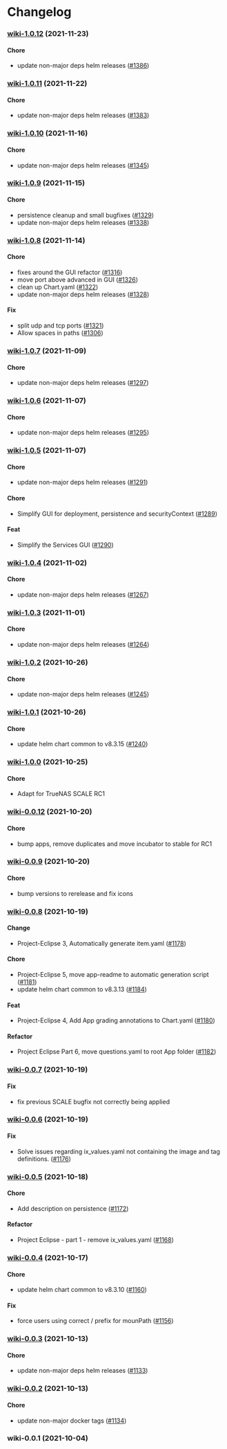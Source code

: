 # Changelog<br>


<a name="wiki-1.0.12"></a>
### [wiki-1.0.12](https://github.com/truecharts/apps/compare/wiki-1.0.11...wiki-1.0.12) (2021-11-23)

#### Chore

* update non-major deps helm releases ([#1386](https://github.com/truecharts/apps/issues/1386))



<a name="wiki-1.0.11"></a>
### [wiki-1.0.11](https://github.com/truecharts/apps/compare/wiki-1.0.10...wiki-1.0.11) (2021-11-22)

#### Chore

* update non-major deps helm releases ([#1383](https://github.com/truecharts/apps/issues/1383))



<a name="wiki-1.0.10"></a>
### [wiki-1.0.10](https://github.com/truecharts/apps/compare/wikijs-4.0.0...wiki-1.0.10) (2021-11-16)

#### Chore

* update non-major deps helm releases ([#1345](https://github.com/truecharts/apps/issues/1345))



<a name="wiki-1.0.9"></a>
### [wiki-1.0.9](https://github.com/truecharts/apps/compare/wiki-1.0.8...wiki-1.0.9) (2021-11-15)

#### Chore

* persistence cleanup and small bugfixes ([#1329](https://github.com/truecharts/apps/issues/1329))
* update non-major deps helm releases ([#1338](https://github.com/truecharts/apps/issues/1338))



<a name="wiki-1.0.8"></a>
### [wiki-1.0.8](https://github.com/truecharts/apps/compare/wiki-1.0.7...wiki-1.0.8) (2021-11-14)

#### Chore

* fixes around the GUI refactor ([#1316](https://github.com/truecharts/apps/issues/1316))
* move port above advanced in GUI ([#1326](https://github.com/truecharts/apps/issues/1326))
* clean up Chart.yaml ([#1322](https://github.com/truecharts/apps/issues/1322))
* update non-major deps helm releases ([#1328](https://github.com/truecharts/apps/issues/1328))

#### Fix

* split udp and tcp ports ([#1321](https://github.com/truecharts/apps/issues/1321))
* Allow spaces in paths ([#1306](https://github.com/truecharts/apps/issues/1306))



<a name="wiki-1.0.7"></a>
### [wiki-1.0.7](https://github.com/truecharts/apps/compare/wiki-1.0.6...wiki-1.0.7) (2021-11-09)

#### Chore

* update non-major deps helm releases ([#1297](https://github.com/truecharts/apps/issues/1297))



<a name="wiki-1.0.6"></a>
### [wiki-1.0.6](https://github.com/truecharts/apps/compare/wiki-1.0.5...wiki-1.0.6) (2021-11-07)

#### Chore

* update non-major deps helm releases ([#1295](https://github.com/truecharts/apps/issues/1295))



<a name="wiki-1.0.5"></a>
### [wiki-1.0.5](https://github.com/truecharts/apps/compare/wiki-1.0.4...wiki-1.0.5) (2021-11-07)

#### Chore

* update non-major deps helm releases ([#1291](https://github.com/truecharts/apps/issues/1291))

#### Chore

* Simplify GUI for deployment, persistence and securityContext ([#1289](https://github.com/truecharts/apps/issues/1289))

#### Feat

* Simplify the Services GUI ([#1290](https://github.com/truecharts/apps/issues/1290))



<a name="wiki-1.0.4"></a>
### [wiki-1.0.4](https://github.com/truecharts/apps/compare/wiki-1.0.3...wiki-1.0.4) (2021-11-02)

#### Chore

* update non-major deps helm releases ([#1267](https://github.com/truecharts/apps/issues/1267))



<a name="wiki-1.0.3"></a>
### [wiki-1.0.3](https://github.com/truecharts/apps/compare/wikijs-3.0.3...wiki-1.0.3) (2021-11-01)

#### Chore

* update non-major deps helm releases ([#1264](https://github.com/truecharts/apps/issues/1264))



<a name="wiki-1.0.2"></a>
### [wiki-1.0.2](https://github.com/truecharts/apps/compare/wiki-1.0.1...wiki-1.0.2) (2021-10-26)

#### Chore

* update non-major deps helm releases ([#1245](https://github.com/truecharts/apps/issues/1245))



<a name="wiki-1.0.1"></a>
### [wiki-1.0.1](https://github.com/truecharts/apps/compare/wikijs-3.0.0...wiki-1.0.1) (2021-10-26)

#### Chore

* update helm chart common to v8.3.15 ([#1240](https://github.com/truecharts/apps/issues/1240))



<a name="wiki-1.0.0"></a>
### [wiki-1.0.0](https://github.com/truecharts/apps/compare/wiki-0.0.12...wiki-1.0.0) (2021-10-25)

#### Chore

* Adapt for TrueNAS SCALE RC1



<a name="wiki-0.0.12"></a>
### [wiki-0.0.12](https://github.com/truecharts/apps/compare/wikijs-1.0.0...wiki-0.0.12) (2021-10-20)

#### Chore

* bump apps, remove duplicates and move incubator to stable for RC1



<a name="wiki-0.0.9"></a>
### [wiki-0.0.9](https://github.com/truecharts/apps/compare/wikijs-0.0.3...wiki-0.0.9) (2021-10-20)

#### Chore

* bump versions to rerelease and fix icons



<a name="wiki-0.0.8"></a>
### [wiki-0.0.8](https://github.com/truecharts/apps/compare/wikijs-0.0.2...wiki-0.0.8) (2021-10-19)

#### Change

* Project-Eclipse 3, Automatically generate item.yaml ([#1178](https://github.com/truecharts/apps/issues/1178))

#### Chore

* Project-Eclipse 5, move app-readme to automatic generation script ([#1181](https://github.com/truecharts/apps/issues/1181))
* update helm chart common to v8.3.13 ([#1184](https://github.com/truecharts/apps/issues/1184))

#### Feat

* Project-Eclipse 4, Add App grading annotations to Chart.yaml ([#1180](https://github.com/truecharts/apps/issues/1180))

#### Refactor

* Project Eclipse Part 6, move questions.yaml to root App folder ([#1182](https://github.com/truecharts/apps/issues/1182))



<a name="wiki-0.0.7"></a>
### [wiki-0.0.7](https://github.com/truecharts/apps/compare/wiki-0.0.6...wiki-0.0.7) (2021-10-19)

#### Fix

* fix previous SCALE bugfix not correctly being applied



<a name="wiki-0.0.6"></a>
### [wiki-0.0.6](https://github.com/truecharts/apps/compare/wiki-0.0.5...wiki-0.0.6) (2021-10-19)

#### Fix

* Solve issues regarding ix_values.yaml not containing the image and tag definitions. ([#1176](https://github.com/truecharts/apps/issues/1176))



<a name="wiki-0.0.5"></a>
### [wiki-0.0.5](https://github.com/truecharts/apps/compare/wiki-0.0.4...wiki-0.0.5) (2021-10-18)

#### Chore

* Add description on persistence ([#1172](https://github.com/truecharts/apps/issues/1172))

#### Refactor

* Project Eclipse - part 1 - remove ix_values.yaml ([#1168](https://github.com/truecharts/apps/issues/1168))



<a name="wiki-0.0.4"></a>
### [wiki-0.0.4](https://github.com/truecharts/apps/compare/wiki-0.0.3...wiki-0.0.4) (2021-10-17)

#### Chore

* update helm chart common to v8.3.10 ([#1160](https://github.com/truecharts/apps/issues/1160))

#### Fix

* force users using correct / prefix for mounPath ([#1156](https://github.com/truecharts/apps/issues/1156))



<a name="wiki-0.0.3"></a>
### [wiki-0.0.3](https://github.com/truecharts/apps/compare/wiki-0.0.2...wiki-0.0.3) (2021-10-13)

#### Chore

* update non-major deps helm releases ([#1133](https://github.com/truecharts/apps/issues/1133))



<a name="wiki-0.0.2"></a>
### [wiki-0.0.2](https://github.com/truecharts/apps/compare/wiki-0.0.1...wiki-0.0.2) (2021-10-13)

#### Chore

* update non-major docker tags ([#1134](https://github.com/truecharts/apps/issues/1134))



<a name="wiki-0.0.1"></a>
### wiki-0.0.1 (2021-10-04)

